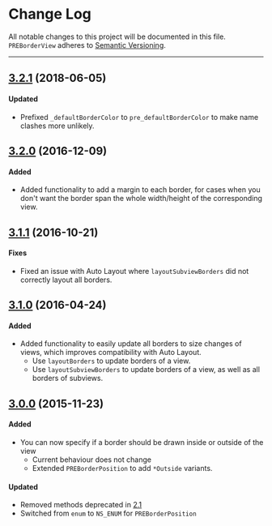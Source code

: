 # Change Log
All notable changes to this project will be documented in this file.
`PREBorderView` adheres to [Semantic Versioning](http://semver.org/).

--- 

## [3.2.1](https://github.com/pres/PREBorderView/releases/tag/3.2.1) (2018-06-05)

#### Updated
* Prefixed `_defaultBorderColor` to `pre_defaultBorderColor` to make name clashes more unlikely.

## [3.2.0](https://github.com/pres/PREBorderView/releases/tag/3.2.0) (2016-12-09)

#### Added
* Added functionality to add a margin to each border, for cases when you don't want the border span the whole width/height of the corresponding view.

## [3.1.1](https://github.com/pres/PREBorderView/releases/tag/3.1.1) (2016-10-21)

#### Fixes
* Fixed an issue with Auto Layout where `layoutSubviewBorders` did not correctly layout all borders.

## [3.1.0](https://github.com/pres/PREBorderView/releases/tag/3.1.0) (2016-04-24)

#### Added
* Added functionality to easily update all borders to size changes of views, which improves compatibility with Auto Layout.
  * Use `layoutBorders` to update borders of a view.
  * Use `layoutSubviewBorders` to update borders of a view, as well as all borders of subviews.

## [3.0.0](https://github.com/pres/PREBorderView/releases/tag/3.0) (2015-11-23)

#### Added
* You can now specify if a border should be drawn inside or outside of the view
  * Current behaviour does not change
  * Extended `PREBorderPosition` to add `*Outside` variants.

#### Updated
* Removed methods deprecated in [2.1](https://github.com/pres/PREBorderView/releases/tag/2.1)
* Switched from `enum` to `NS_ENUM` for `PREBorderPosition`
